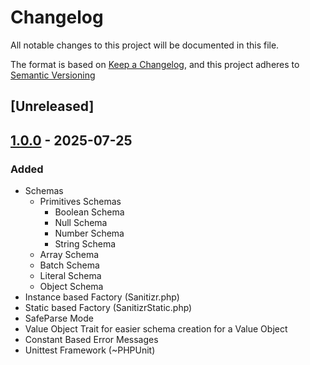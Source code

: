# Changelog

All notable changes to this project will be documented in this file.

The format is based on [Keep a Changelog](https://keepachangelog.com/en/1.0.0/),
and this project adheres to [Semantic Versioning](https://semver.org/spec/v2.0.0.html)

## [Unreleased]


## [1.0.0] - 2025-07-25
### Added 
- Schemas
  - Primitives Schemas
    - Boolean Schema
    - Null Schema
    - Number Schema
    - String Schema
  - Array Schema
  - Batch Schema
  - Literal Schema
  - Object Schema
- Instance based Factory (Sanitizr.php)
- Static based Factory (SanitizrStatic.php)
- SafeParse Mode
- Value Object Trait for easier schema creation for a Value Object
- Constant Based Error Messages
- Unittest Framework (~PHPUnit)

[1.0.0]: https://github.com/Nebalus/Sanitizr/releases/tag/v1.0.0
